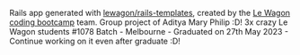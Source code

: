 Rails app generated with [lewagon/rails-templates](https://github.com/lewagon/rails-templates), created by the [Le Wagon coding bootcamp](https://www.lewagon.com) team.
Group project of Aditya Mary Philip :D! 3x crazy Le Wagon students #1078 Batch - Melbourne - Graduated on 27th May 2023 - Continue working on it even after graduate :D!
